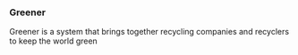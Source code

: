 ### Greener
Greener is a system that brings together recycling companies and recyclers to keep the world green
